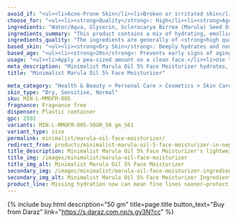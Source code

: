 ```yaml
---
avoid_if: "<ul><li>Acne-Prone Skin</li><li>Broken or irritated skin</li></ul>"
choose_for: "<ul><li><strong>Quality</strong>: High</li><li><strong>Age</strong>: 16+.</li><li><strong>Skin Types</strong>: Dry, Normal, Sensitive.</li><li><strong>Effective For</strong>: Skin Hydration.</li></ul>"
ingredients: "Water/Aqua, Glycerin, Sclerocarya Birrea (Marula) Seed Oil, Methylpropanediol, Dicaprylyl Carbonate, Caprylic/Capric Triglyceride, Butylene Glycol, Cetearyl Alcohol, Glyceryl Stearate, PEG-100 Stearate, Trehalose, Dimethicone, Saccharide Isomerate, Pentylene Glycol, Coco-Caprylate/Caprate, Triheptanoin, C9-12 Alkane, Sodium Hyaluronate, Allantoin, Linoleic Acid, Linolenic Acid, Carbomer, Cetyl Alcohol, Phenoxyethanol, Tocopheryl Acetate, Triethanolamine, Nylon-12, Petrolatum, Hydroxyethyl Acrylate/Sodium Acryloyldimethyl Taurate Copolymer, Ethylhexylglycerin, Butyrospermum Parkii (Shea) Butter, Polyurethane-100, Trisodium Ethylenediamine Disuccinate, Tocopherol, Citric Acid, Sodium Citrate."
ingredients_summary: "This product contains a mix of hydrating, emollient, and conditioning agents, including <strong>water</strong>, <strong>glycerin</strong>, <strong>marula seed oil</strong>, and <strong>shea butter</strong>. It also includes skin-soothing ingredients like <strong>allantoin</strong>, <strong>hyaluronic acid</strong>, and various fatty acids (<strong>linoleic acid</strong> and <strong>linolenic acid</strong>). <strong>Emulsifiers</strong> such as <strong>cetearyl alcohol</strong> and <strong>glyceryl stearate</strong> help to stabilize the formulation, while <strong>dimethicone</strong> provides a smooth texture. Preservatives like <strong>phenoxyethanol</strong> and <strong>ethylhexylglycerin</strong> ensure product longevity, while antioxidants like <strong>tocopherol</strong> (vitamin E) help protect skin."
ingredients_quality: "The ingredients are generally of <strong>high quality</strong>, with a focus on <strong>hydration</strong>, <strong>skin barrier repair</strong>, and <strong>nourishment</strong>. The presence of natural oils like <strong>marula</strong> and <strong>shea butter</strong> suggests a gentle formulation that could be beneficial for dry or sensitive skin. The use of synthetic emollients and preservatives is common for ensuring product stability and effectiveness. Overall, it’s a well-rounded formulation with moisturizing, soothing, and protective properties."
based_skin: "<ul><li><strong>Dry Skin</strong>: Deeply hydrates and nourishes, reducing flakiness.</li><li><strong>Oily Skin</strong>: Balances sebum production without clogging pores.</li><li><strong>Sensitive Skin</strong>: Soothes irritation and calms redness.</li><li><strong>Combination Skin</strong>: Provides hydration to dry areas without making oily areas greasy.</li></ul>"
based_age: "<ul><li><strong>20s</strong>: Prevents early signs of aging and keeps skin hydrated.</li><li><strong>30s</strong>: Boosts skin elasticity and helps reduce fine lines.</li><li><strong>40s & above</strong>: Restores lost moisture and improves skin texture, reducing the appearance of wrinkles.</li></ul>"
usage: "<ul><li>Apply a pea-sized amount on a clean face.</li><li>Use twice daily – morning and night.</li><li>Follow with sunscreen during the day.</li><li>Can be used as a base under makeup.</li></ul>"
meta_description: "Minimalist Marula Oil 5% Face Moisturizer hydrates, improves skin texture, and boosts elasticity, leaving skin soft and radiant. Suitable for all skin types."
title: "Minimalist Marula Oil 5% Face Moisturizer"

meta_category: "Health & Beauty > Personal Care > Cosmetics > Skin Care > Lotion & Moisturizer"
skin_type: "Dry, Sensitive, Normal"
sku: MIN-L-MMOFM-005
fragnance: Fragnance free
dispenser: Plastic container
gpc: 2592
variants: MIN-L-MMOFM-005-50GM_50 gm_561
variant_type: size
permalink: minimalist/marula-oil-face-moisturizer/
redirect_from: products/minimalist-marula-oil-5-face-moisturizer-in-nepal
title_description: Minimalist Marula Oil 5% Face Moisturizer's lightweight, non-greasy moisturizer is infused with 5% Marula Oil, providing intense hydration, improving skin texture, and restoring the skin barrier. Rich in antioxidants, it helps reduce dryness, promotes elasticity, and leaves your skin soft, supple, and radiant.
title_img: /images/minimalist/marula-oil-face-moisturizer
title_img_alt: Minimalist Marula Oil 5% Face Moisturizer
secondary_img: /images/minimalist/marula-oil-face-moisturizer-ingredients-label
secondary_img_alt: Minimalist Marula Oil 5% Face Moisturizer Ingredients Label
product_line: Missing hydration now can mean fine lines sooner—protect your glow while you can.
---
```

{% include buy.html description="50 gm" title=page.title button_text="Buy from Daraz" link="https://s.daraz.com.np/s.gv3N?cc" %}